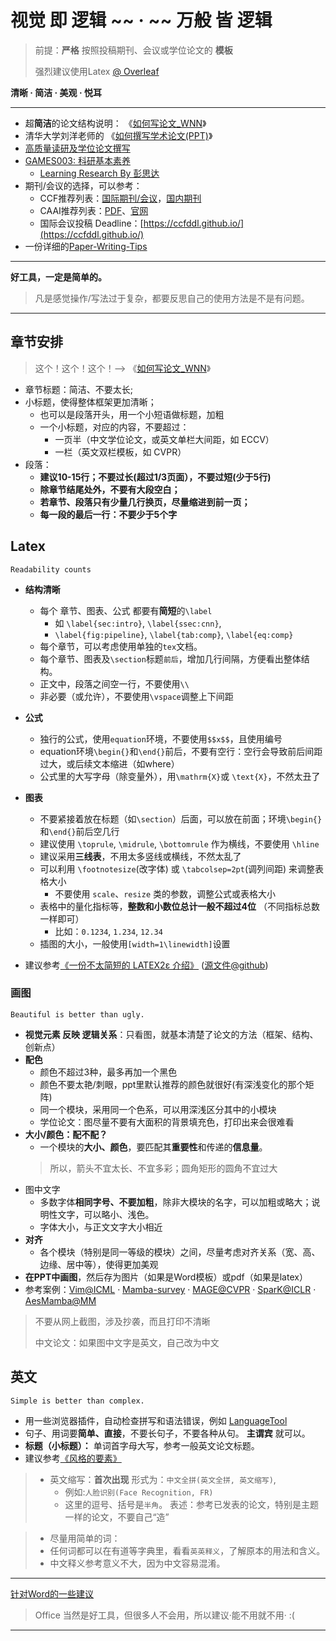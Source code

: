 # 视觉 即 逻辑 ~~ · ~~ 万般 皆 逻辑

> 前提：**严格** 按照投稿期刊、会议或学位论文的 **模板**
> 
> 强烈建议使用Latex [@ Overleaf](https://www.overleaf.com/learn)

**清晰 · 简洁 · 美观 · 悦耳**

----------
- 超**简洁**的论文结构说明： 《[如何写论文_WNN](如何写论文_WNN.pdf)》
- 清华大学刘洋老师的 《[如何撰写学术论文(PPT)](如何撰写学术论文-刘洋（清华大学）-总结.pdf)》
- [高质量读研及学位论文撰写](高质量读研及学位论文撰写-CCF.pdf)
- [GAMES003: 科研基本素养](https://pengsida.net/games003/)
  - [Learning Research By 彭思达](https://pengsida.net/games003/)
- 期刊/会议的选择，可以参考：
  - CCF推荐列表：[国际期刊/会议](中国计算机学会推荐国际学术会议和期刊目录-2022更名版.pdf)，[国内期刊](计算领域高质量科技期刊分级目录.pdf)
  - CAAI推荐列表：[PDF](中国人工智能学会推荐国际学术会议、国际国内期刊目录（完整版）.pdf)、[官网](https://www.caai.cn/index.php?s=/home/article/detail/id/4024.html)
  - 国际会议投稿 Deadline：[https://ccfddl.github.io/](https://ccfddl.github.io/)
- 一份详细的[Paper-Writing-Tips](https://github.com/MLNLP-World/Paper-Writing-Tips)

----------
**好工具，一定是简单的。**

> 凡是感觉操作/写法过于复杂，都要反思自己的使用方法是不是有问题。

----------


## 章节安排

> 这个！这个！这个！--> 《[如何写论文_WNN](如何写论文_WNN.pdf)》 

- 章节标题：简洁、不要太长;
- 小标题，使得整体框架更加清晰；
  - 也可以是段落开头，用一个小短语做标题，加粗
  - 一个小标题，对应的内容，不要超过：
    - 一页半（中文学位论文，或英文单栏大间距，如 ECCV）
    - 一栏（英文双栏模板，如 CVPR）
- 段落：
  - **建议10-15行；不要过长(超过1/3页面），不要过短(少于5行)**
  - **除章节结尾处外，不要有大段空白；**
  - **若章节、段落只有少量几行换页，尽量缩进到前一页；**
  - **每一段的最后一行：不要少于5个字**
 
    
## Latex
```
Readability counts
```

- **结构清晰**
  - 每个 章节、图表、公式 都要有**简短**的`\label`
    - 如 `\label{sec:intro}`, `\label{ssec:cnn}`, 
    - `\label{fig:pipeline}`, `\label{tab:comp}`, `\label{eq:comp}`
  - 每个章节，可以考虑使用单独的`tex`文档。
  - 每个章节、图表及`\section`标题`前后`，增加几行间隔，方便看出整体结构。
  - 正文中，段落之间空一行，不要使用`\\`
  - 非必要（或允许），不要使用`\vspace`调整上下间距

- **公式**
  - 独行的公式，使用`equation`环境，不要使用`$$x$$`，且使用编号
  - equation环境`\begin{}`和`\end{}`前后，不要有空行：空行会导致前后间距过大，或后续文本缩进（如where）
  - 公式里的大写字母（除变量外），用`\mathrm{X}`或 `\text{X}`，不然太丑了

- **图表**
  - 不要紧接着放在标题（如`\section`）后面，可以放在前面；环境`\begin{}`和`\end{}`前后空几行
  - 建议使用 `\toprule`, `\midrule`, `\bottomrule` 作为横线，不要使用 `\hline`
  - 建议采用**三线表**，不用太多竖线或横线，不然太乱了
  - 可以利用 `\footnotesize`(改字体) 或 `\tabcolsep=2pt`(调列间距) 来调整表格大小
    - 不要使用 `scale`、`resize` 类的参数，调整公式或表格大小
  - 表格中的量化指标等，**整数和小数位总计一般不超过4位** （不同指标总数一样即可）
    - 比如：`0.1234`, `1.234`, `12.34`
  - 插图的大小，一般使用`[width=1\linewidth]`设置
 
- 建议参考[《一份不太简短的 LATEX2ε 介绍》](lshort-zh-cn.pdf) ([源文件@github](https://github.com/CTeX-org/lshort-zh-cn))
    
### 画图
```
Beautiful is better than ugly. 
```
- **视觉元素 反映 逻辑关系**：只看图，就基本清楚了论文的方法（框架、结构、创新点）
- **配色**
  - 颜色不超过3种，最多再加一个黑色
  - 颜色不要太艳/刺眼，ppt里默认推荐的颜色就很好(有深浅变化的那个矩阵)
  - 同一个模块，采用同一个色系，可以用深浅区分其中的小模块
  - 学位论文：图尽量不要有大面积的背景填充色，打印出来会很难看
- **大小/颜色：配不配？**
    - 一个模块的**大小、颜色**，要匹配其**重要性**和传递的**信息量**。
    > 所以，箭头不宜太长、不宜多彩；圆角矩形的圆角不宜过大
- 图中文字
    - 多数字体**相同字号、不要加粗**，除非大模块的名字，可以加粗或略大；说明性文字，可以略小、浅色。
    - 字体大小，与正文文字大小相近
- **对齐**
  - 各个模块（特别是同一等级的模块）之间，尽量考虑对齐关系（宽、高、边缘、居中等），使得更加美观
- **在PPT中画图**，然后存为图片（如果是Word模板）或pdf（如果是latex）
- 参考案例：[Vim@ICML](https://github.com/hustvl/Vim) · [Mamba-survey](https://arxiv.org/abs/2408.01129) · [MAGE@CVPR](https://github.com/LTH14/mage) · [SparK@ICLR](https://github.com/keyu-tian/SparK) · [AesMamba@MM](https://github.com/AiArt-Gao/AesMamba) 
> 不要从网上截图，涉及抄袭，而且打印不清晰
> 
> 中文论文：如果图中文字是英文，自己改为中文

## 英文
```
Simple is better than complex. 
```
- 用一些浏览器插件，自动检查拼写和语法错误，例如 [LanguageTool](https://languagetool.org/)
- 句子、用词要**简单、直接**，不要长句子，不要各种从句。 **主谓宾** 就可以。
- **标题（小标题）：** 单词首字母大写，参考一般英文论文标题。
- 建议参考[《风格的要素》](EoS_4thEd.pdf)

> - 英文缩写：**首次出现** 形式为：`中文全拼(英文全拼, 英文缩写)`,
>   - 例如:`人脸识别(Face Recognition, FR)`
>   - 这里的逗号、括号是`半角`。
> 表述：参考已发表的论文，特别是主题一样的论文，不要自己“造”

> - 尽量用简单的词：
  > - 任何词都可以在有道等字典里，看看`英英释义`，了解原本的用法和含义。
  > - 中文释义参考意义不大，因为中文容易混淆。






----------
[针对Word的一些建议](TechNotesWord.md)
> Office 当然是好工具，但很多人不会用，所以建议·能不用就不用·  :(
----------


